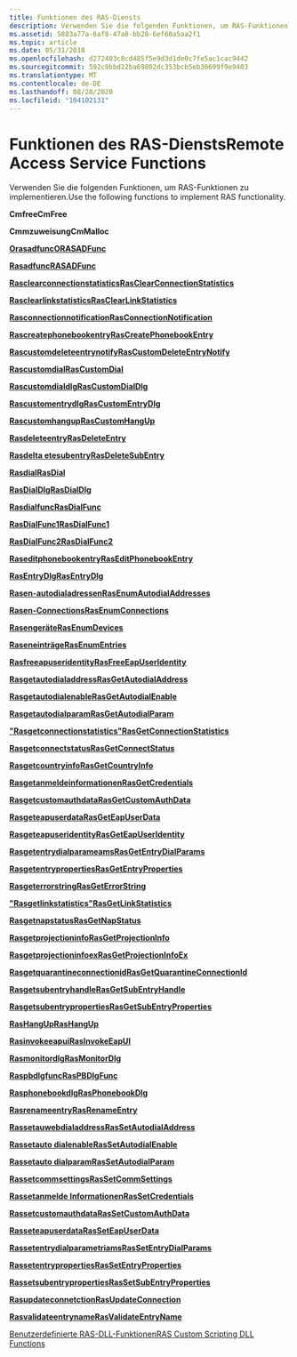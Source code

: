 ```yaml
---
title: Funktionen des RAS-Diensts
description: Verwenden Sie die folgenden Funktionen, um RAS-Funktionen zu implementieren.
ms.assetid: 5883a77a-6af8-47a8-bb28-6ef60a5aa2f1
ms.topic: article
ms.date: 05/31/2018
ms.openlocfilehash: d272403c8cd485f5e9d3d1de0c7fe5ac1cac9442
ms.sourcegitcommit: 592c9bbd22ba69802dc353bcb5eb30699f9e9403
ms.translationtype: MT
ms.contentlocale: de-DE
ms.lasthandoff: 08/20/2020
ms.locfileid: "104102131"
---
```

# <a name="remote-access-service-functions"></a><span data-ttu-id="ca7b4-103">Funktionen des RAS-Diensts</span><span class="sxs-lookup"><span data-stu-id="ca7b4-103">Remote Access Service Functions</span></span>

<span data-ttu-id="ca7b4-104">Verwenden Sie die folgenden Funktionen, um RAS-Funktionen zu implementieren.</span><span class="sxs-lookup"><span data-stu-id="ca7b4-104">Use the following functions to implement RAS functionality.</span></span>

<span data-ttu-id="ca7b4-105">**Cmfree**</span><span class="sxs-lookup"><span data-stu-id="ca7b4-105">**CmFree**</span></span>

<span data-ttu-id="ca7b4-106">**Cmmzuweisung**</span><span class="sxs-lookup"><span data-stu-id="ca7b4-106">**CmMalloc**</span></span>

[<span data-ttu-id="ca7b4-107">**Orasadfunc**</span><span class="sxs-lookup"><span data-stu-id="ca7b4-107">**ORASADFunc**</span></span>](/windows/desktop/api/Ras/nc-ras-orasadfunc)

[<span data-ttu-id="ca7b4-108">**Rasadfunc**</span><span class="sxs-lookup"><span data-stu-id="ca7b4-108">**RASADFunc**</span></span>](/windows/desktop/api/Ras/nc-ras-rasadfunca)

[<span data-ttu-id="ca7b4-109">**Rasclearconnectionstatistics**</span><span class="sxs-lookup"><span data-stu-id="ca7b4-109">**RasClearConnectionStatistics**</span></span>](/windows/desktop/api/Ras/nf-ras-rasclearconnectionstatistics)

[<span data-ttu-id="ca7b4-110">**Rasclearlinkstatistics**</span><span class="sxs-lookup"><span data-stu-id="ca7b4-110">**RasClearLinkStatistics**</span></span>](/windows/desktop/api/Ras/nf-ras-rasclearlinkstatistics)

[<span data-ttu-id="ca7b4-111">**Rasconnectionnotification**</span><span class="sxs-lookup"><span data-stu-id="ca7b4-111">**RasConnectionNotification**</span></span>](/windows/desktop/api/Ras/nf-ras-rasconnectionnotificationa)

[<span data-ttu-id="ca7b4-112">**Rascreatephonebookentry**</span><span class="sxs-lookup"><span data-stu-id="ca7b4-112">**RasCreatePhonebookEntry**</span></span>](/windows/desktop/api/Ras/nf-ras-rascreatephonebookentrya)

[<span data-ttu-id="ca7b4-113">**Rascustomdeleteentrynotify**</span><span class="sxs-lookup"><span data-stu-id="ca7b4-113">**RasCustomDeleteEntryNotify**</span></span>](/windows/desktop/api/Ras/nc-ras-rascustomdeleteentrynotifyfn)

[<span data-ttu-id="ca7b4-114">**Rascustomdial**</span><span class="sxs-lookup"><span data-stu-id="ca7b4-114">**RasCustomDial**</span></span>](/windows/desktop/api/Ras/nc-ras-rascustomdialfn)

[<span data-ttu-id="ca7b4-115">**Rascustomdialdlg**</span><span class="sxs-lookup"><span data-stu-id="ca7b4-115">**RasCustomDialDlg**</span></span>](/windows/desktop/api/Rasdlg/nc-rasdlg-rascustomdialdlgfn)

[<span data-ttu-id="ca7b4-116">**Rascustomentrydlg**</span><span class="sxs-lookup"><span data-stu-id="ca7b4-116">**RasCustomEntryDlg**</span></span>](/windows/desktop/api/Rasdlg/nc-rasdlg-rascustomentrydlgfn)

[<span data-ttu-id="ca7b4-117">**Rascustomhangup**</span><span class="sxs-lookup"><span data-stu-id="ca7b4-117">**RasCustomHangUp**</span></span>](/windows/desktop/api/Ras/nc-ras-rascustomhangupfn)

[<span data-ttu-id="ca7b4-118">**Rasdeleteentry**</span><span class="sxs-lookup"><span data-stu-id="ca7b4-118">**RasDeleteEntry**</span></span>](/windows/desktop/api/Ras/nf-ras-rasdeleteentrya)

[<span data-ttu-id="ca7b4-119">**Rasdelta etesubentry**</span><span class="sxs-lookup"><span data-stu-id="ca7b4-119">**RasDeleteSubEntry**</span></span>](/windows/desktop/api/Ras/nf-ras-rasdeletesubentrya)

[<span data-ttu-id="ca7b4-120">**Rasdial**</span><span class="sxs-lookup"><span data-stu-id="ca7b4-120">**RasDial**</span></span>](/windows/desktop/api/Ras/nf-ras-rasdiala)

[<span data-ttu-id="ca7b4-121">**RasDialDlg**</span><span class="sxs-lookup"><span data-stu-id="ca7b4-121">**RasDialDlg**</span></span>](/windows/desktop/api/Rasdlg/nf-rasdlg-rasdialdlga)

[<span data-ttu-id="ca7b4-122">**Rasdialfunc**</span><span class="sxs-lookup"><span data-stu-id="ca7b4-122">**RasDialFunc**</span></span>](/windows/desktop/api/Ras/nc-ras-rasdialfunc)

[<span data-ttu-id="ca7b4-123">**RasDialFunc1**</span><span class="sxs-lookup"><span data-stu-id="ca7b4-123">**RasDialFunc1**</span></span>](/windows/desktop/api/Ras/nc-ras-rasdialfunc1)

[<span data-ttu-id="ca7b4-124">**RasDialFunc2**</span><span class="sxs-lookup"><span data-stu-id="ca7b4-124">**RasDialFunc2**</span></span>](/windows/desktop/api/Ras/nc-ras-rasdialfunc2)

[<span data-ttu-id="ca7b4-125">**Raseditphonebookentry**</span><span class="sxs-lookup"><span data-stu-id="ca7b4-125">**RasEditPhonebookEntry**</span></span>](/windows/desktop/api/Ras/nf-ras-raseditphonebookentrya)

[<span data-ttu-id="ca7b4-126">**RasEntryDlg**</span><span class="sxs-lookup"><span data-stu-id="ca7b4-126">**RasEntryDlg**</span></span>](/windows/desktop/api/Rasdlg/nf-rasdlg-rasentrydlga)

[<span data-ttu-id="ca7b4-127">**Rasen-autodialadressen**</span><span class="sxs-lookup"><span data-stu-id="ca7b4-127">**RasEnumAutodialAddresses**</span></span>](/windows/desktop/api/Ras/nf-ras-rasenumautodialaddressesa)

[<span data-ttu-id="ca7b4-128">**Rasen-Connections**</span><span class="sxs-lookup"><span data-stu-id="ca7b4-128">**RasEnumConnections**</span></span>](/windows/desktop/api/Ras/nf-ras-rasenumconnectionsa)

[<span data-ttu-id="ca7b4-129">**Rasengeräte**</span><span class="sxs-lookup"><span data-stu-id="ca7b4-129">**RasEnumDevices**</span></span>](/windows/desktop/api/Ras/nf-ras-rasenumdevicesa)

[<span data-ttu-id="ca7b4-130">**Raseneinträge**</span><span class="sxs-lookup"><span data-stu-id="ca7b4-130">**RasEnumEntries**</span></span>](/windows/desktop/api/Ras/nf-ras-rasenumentriesa)

[<span data-ttu-id="ca7b4-131">**Rasfreeapuseridentity**</span><span class="sxs-lookup"><span data-stu-id="ca7b4-131">**RasFreeEapUserIdentity**</span></span>](/windows/desktop/api/Ras/nf-ras-rasfreeeapuseridentitya)

[<span data-ttu-id="ca7b4-132">**Rasgetautodialaddress**</span><span class="sxs-lookup"><span data-stu-id="ca7b4-132">**RasGetAutodialAddress**</span></span>](/windows/desktop/api/Ras/nf-ras-rasgetautodialaddressa)

[<span data-ttu-id="ca7b4-133">**Rasgetautodialenable**</span><span class="sxs-lookup"><span data-stu-id="ca7b4-133">**RasGetAutodialEnable**</span></span>](/windows/desktop/api/Ras/nf-ras-rasgetautodialenablea)

[<span data-ttu-id="ca7b4-134">**Rasgetautodialparam**</span><span class="sxs-lookup"><span data-stu-id="ca7b4-134">**RasGetAutodialParam**</span></span>](/windows/desktop/api/Ras/nf-ras-rasgetautodialparama)

[<span data-ttu-id="ca7b4-135">**"Rasgetconnectionstatistics"**</span><span class="sxs-lookup"><span data-stu-id="ca7b4-135">**RasGetConnectionStatistics**</span></span>](/windows/desktop/api/Ras/nf-ras-rasgetconnectionstatistics)

[<span data-ttu-id="ca7b4-136">**Rasgetconnectstatus**</span><span class="sxs-lookup"><span data-stu-id="ca7b4-136">**RasGetConnectStatus**</span></span>](/windows/desktop/api/Ras/nf-ras-rasgetconnectstatusa)

[<span data-ttu-id="ca7b4-137">**Rasgetcountryinfo**</span><span class="sxs-lookup"><span data-stu-id="ca7b4-137">**RasGetCountryInfo**</span></span>](/windows/desktop/api/Ras/nf-ras-rasgetcountryinfoa)

[<span data-ttu-id="ca7b4-138">**Rasgetanmeldeinformationen**</span><span class="sxs-lookup"><span data-stu-id="ca7b4-138">**RasGetCredentials**</span></span>](/windows/desktop/api/Ras/nf-ras-rasgetcredentialsa)

[<span data-ttu-id="ca7b4-139">**Rasgetcustomauthdata**</span><span class="sxs-lookup"><span data-stu-id="ca7b4-139">**RasGetCustomAuthData**</span></span>](/windows/desktop/api/Ras/nf-ras-rasgetcustomauthdataa)

[<span data-ttu-id="ca7b4-140">**Rasgeteapuserdata**</span><span class="sxs-lookup"><span data-stu-id="ca7b4-140">**RasGetEapUserData**</span></span>](/windows/desktop/api/Ras/nf-ras-rasgeteapuserdataa)

[<span data-ttu-id="ca7b4-141">**Rasgeteapuseridentity**</span><span class="sxs-lookup"><span data-stu-id="ca7b4-141">**RasGetEapUserIdentity**</span></span>](/windows/desktop/api/Ras/nf-ras-rasgeteapuseridentitya)

[<span data-ttu-id="ca7b4-142">**Rasgetentrydialparameams**</span><span class="sxs-lookup"><span data-stu-id="ca7b4-142">**RasGetEntryDialParams**</span></span>](/windows/desktop/api/Ras/nf-ras-rasgetentrydialparamsa)

[<span data-ttu-id="ca7b4-143">**Rasgetentryproperties**</span><span class="sxs-lookup"><span data-stu-id="ca7b4-143">**RasGetEntryProperties**</span></span>](/windows/desktop/api/Ras/nf-ras-rasgetentrypropertiesa)

[<span data-ttu-id="ca7b4-144">**Rasgeterrorstring**</span><span class="sxs-lookup"><span data-stu-id="ca7b4-144">**RasGetErrorString**</span></span>](/windows/desktop/api/Ras/nf-ras-rasgeterrorstringa)

[<span data-ttu-id="ca7b4-145">**"Rasgetlinkstatistics"**</span><span class="sxs-lookup"><span data-stu-id="ca7b4-145">**RasGetLinkStatistics**</span></span>](/windows/desktop/api/Ras/nf-ras-rasgetlinkstatistics)

[<span data-ttu-id="ca7b4-146">**Rasgetnapstatus**</span><span class="sxs-lookup"><span data-stu-id="ca7b4-146">**RasGetNapStatus**</span></span>](/windows/desktop/api/Ras/nf-ras-rasgetnapstatus)

<span data-ttu-id="ca7b4-147">[**Rasgetprojectioninfo**](/previous-versions/windows/embedded/ms897107(v=msdn.10))</span><span class="sxs-lookup"><span data-stu-id="ca7b4-147">[**RasGetProjectionInfo**](/previous-versions/windows/embedded/ms897107(v=msdn.10))</span></span>

[<span data-ttu-id="ca7b4-148">**Rasgetprojectioninfoex**</span><span class="sxs-lookup"><span data-stu-id="ca7b4-148">**RasGetProjectionInfoEx**</span></span>](/windows/desktop/api/Ras/nf-ras-rasgetprojectioninfoex)

<span data-ttu-id="ca7b4-149">[**Rasgetquarantineconnectionid**](/previous-versions/windows/desktop/legacy/aa377552(v=vs.85))</span><span class="sxs-lookup"><span data-stu-id="ca7b4-149">[**RasGetQuarantineConnectionId**](/previous-versions/windows/desktop/legacy/aa377552(v=vs.85))</span></span>

[<span data-ttu-id="ca7b4-150">**Rasgetsubentryhandle**</span><span class="sxs-lookup"><span data-stu-id="ca7b4-150">**RasGetSubEntryHandle**</span></span>](/windows/desktop/api/Ras/nf-ras-rasgetsubentryhandlea)

[<span data-ttu-id="ca7b4-151">**Rasgetsubentryproperties**</span><span class="sxs-lookup"><span data-stu-id="ca7b4-151">**RasGetSubEntryProperties**</span></span>](/windows/desktop/api/Ras/nf-ras-rasgetsubentrypropertiesa)

[<span data-ttu-id="ca7b4-152">**RasHangUp**</span><span class="sxs-lookup"><span data-stu-id="ca7b4-152">**RasHangUp**</span></span>](/windows/desktop/api/Ras/nf-ras-rashangupa)

[<span data-ttu-id="ca7b4-153">**Rasinvokeeapui**</span><span class="sxs-lookup"><span data-stu-id="ca7b4-153">**RasInvokeEapUI**</span></span>](/windows/desktop/api/Ras/nf-ras-rasinvokeeapui)

<span data-ttu-id="ca7b4-154">[**Rasmonitordlg**](/previous-versions/windows/desktop/legacy/aa377584(v=vs.85))</span><span class="sxs-lookup"><span data-stu-id="ca7b4-154">[**RasMonitorDlg**](/previous-versions/windows/desktop/legacy/aa377584(v=vs.85))</span></span>

[<span data-ttu-id="ca7b4-155">**Raspbdlgfunc**</span><span class="sxs-lookup"><span data-stu-id="ca7b4-155">**RasPBDlgFunc**</span></span>](/windows/desktop/api/Rasdlg/nc-rasdlg-raspbdlgfunca)

[<span data-ttu-id="ca7b4-156">**Rasphonebookdlg**</span><span class="sxs-lookup"><span data-stu-id="ca7b4-156">**RasPhonebookDlg**</span></span>](/windows/desktop/api/Rasdlg/nf-rasdlg-rasphonebookdlga)

[<span data-ttu-id="ca7b4-157">**Rasrenameentry**</span><span class="sxs-lookup"><span data-stu-id="ca7b4-157">**RasRenameEntry**</span></span>](/windows/desktop/api/Ras/nf-ras-rasrenameentrya)

[<span data-ttu-id="ca7b4-158">**Rassetauwebdialaddress**</span><span class="sxs-lookup"><span data-stu-id="ca7b4-158">**RasSetAutodialAddress**</span></span>](/windows/desktop/api/Ras/nf-ras-rassetautodialaddressa)

[<span data-ttu-id="ca7b4-159">**Rassetauto dialenable**</span><span class="sxs-lookup"><span data-stu-id="ca7b4-159">**RasSetAutodialEnable**</span></span>](/windows/desktop/api/Ras/nf-ras-rassetautodialenablea)

[<span data-ttu-id="ca7b4-160">**Rassetauto dialparam**</span><span class="sxs-lookup"><span data-stu-id="ca7b4-160">**RasSetAutodialParam**</span></span>](/windows/desktop/api/Ras/nf-ras-rassetautodialparama)

[<span data-ttu-id="ca7b4-161">**Rassetcommsettings**</span><span class="sxs-lookup"><span data-stu-id="ca7b4-161">**RasSetCommSettings**</span></span>](/windows/desktop/api/Ras/nc-ras-pfnrassetcommsettings)

[<span data-ttu-id="ca7b4-162">**Rassetanmelde Informationen**</span><span class="sxs-lookup"><span data-stu-id="ca7b4-162">**RasSetCredentials**</span></span>](/windows/desktop/api/Ras/nf-ras-rassetcredentialsa)

[<span data-ttu-id="ca7b4-163">**Rassetcustomauthdata**</span><span class="sxs-lookup"><span data-stu-id="ca7b4-163">**RasSetCustomAuthData**</span></span>](/windows/desktop/api/Ras/nf-ras-rassetcustomauthdataa)

[<span data-ttu-id="ca7b4-164">**Rasseteapuserdata**</span><span class="sxs-lookup"><span data-stu-id="ca7b4-164">**RasSetEapUserData**</span></span>](/windows/desktop/api/Ras/nf-ras-rasseteapuserdataa)

[<span data-ttu-id="ca7b4-165">**Rassetentrydialparametriams**</span><span class="sxs-lookup"><span data-stu-id="ca7b4-165">**RasSetEntryDialParams**</span></span>](/windows/desktop/api/Ras/nf-ras-rassetentrydialparamsa)

[<span data-ttu-id="ca7b4-166">**Rassetentryproperties**</span><span class="sxs-lookup"><span data-stu-id="ca7b4-166">**RasSetEntryProperties**</span></span>](/windows/desktop/api/Ras/nf-ras-rassetentrypropertiesa)

[<span data-ttu-id="ca7b4-167">**Rassetsubentryproperties**</span><span class="sxs-lookup"><span data-stu-id="ca7b4-167">**RasSetSubEntryProperties**</span></span>](/windows/desktop/api/Ras/nf-ras-rassetsubentrypropertiesa)

[<span data-ttu-id="ca7b4-168">**Rasupdateconnetction**</span><span class="sxs-lookup"><span data-stu-id="ca7b4-168">**RasUpdateConnection**</span></span>](/windows/desktop/api/Ras/nf-ras-rasupdateconnection)

[<span data-ttu-id="ca7b4-169">**Rasvalidateentryname**</span><span class="sxs-lookup"><span data-stu-id="ca7b4-169">**RasValidateEntryName**</span></span>](/windows/desktop/api/Ras/nf-ras-rasvalidateentrynamea)

[<span data-ttu-id="ca7b4-170">Benutzerdefinierte RAS-DLL-Funktionen</span><span class="sxs-lookup"><span data-stu-id="ca7b4-170">RAS Custom Scripting DLL Functions</span></span>](ras-custom-scripting-dll-functions.md)

 

 